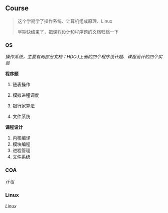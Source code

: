 ## Course

> 这个学期学了操作系统、计算机组成原理、Linux
>
> 学期快结束了，把课程设计和程序题的文档归档一下

### OS

*操作系统，主要有两部分文档：HDOJ上面的四个程序设计题、课程设计的四个实验*

**程序题**

1. 链表操作

2. 模拟进程调度
3. 银行家算法
4. 文件系统

**课程设计**

1. 内核编译
2. 模块编程
3. 进程管理
4. 文件系统

### COA

*计组*

### Linux

*Linux*
